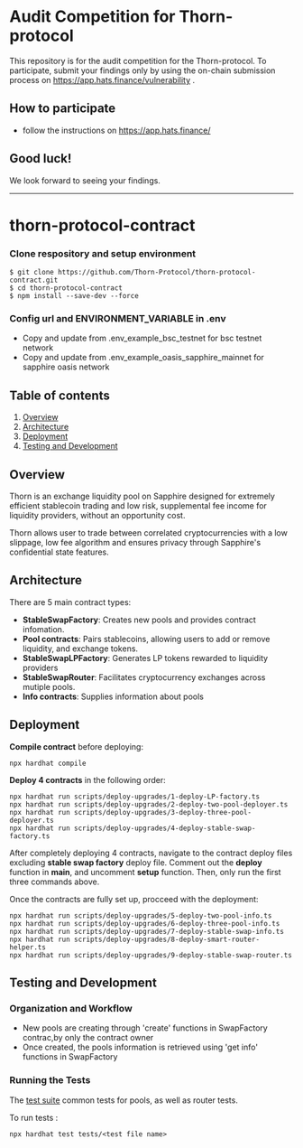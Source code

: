 # Audit Competition for Thorn-protocol
This repository is for the audit competition for the Thorn-protocol.
To participate, submit your findings only by using the on-chain submission process on https://app.hats.finance/vulnerability .
## How to participate
- follow the instructions on https://app.hats.finance/
## Good luck!
We look forward to seeing your findings.
* * *
# thorn-protocol-contract

### Clone respository and setup environment
```
$ git clone https://github.com/Thorn-Protocol/thorn-protocol-contract.git
$ cd thorn-protocol-contract 
$ npm install --save-dev --force
```
### Config url and ENVIRONMENT_VARIABLE in .env
- Copy and update from .env_example_bsc_testnet for bsc testnet network 
- Copy and update from .env_example_oasis_sapphire_mainnet for sapphire oasis network 


## Table of contents 
1. [Overview](#overview)
2. [Architecture](#architecture)
3. [Deployment](#deployment)
4. [Testing and Development](#testing-and-development)


## Overview 
Thorn is an exchange liquidity pool on Sapphire designed for extremely efficient stablecoin trading and low risk, supplemental fee income for liquidity providers, without an opportunity cost.

Thorn allows user to trade between correlated cryptocurrencies with a low slippage, low fee algorithm and ensures privacy through Sapphire's confidential state features.

## Architecture
There are 5 main contract types: 
+ **StableSwapFactory**: Creates new pools and provides contract infomation.
+ **Pool contracts**: Pairs stablecoins, allowing users to add or remove liquidity, and exchange tokens.
+ **StableSwapLPFactory**: Generates LP tokens rewarded to liquidity providers
+ **StableSwapRouter**: Facilitates cryptocurrency exchanges across mutiple pools.
+ **Info contracts**: Supplies information about pools

## Deployment

**Compile contract**  before deploying:
```
npx hardhat compile
```
**Deploy  4 contracts** in the following order: 
```
npx hardhat run scripts/deploy-upgrades/1-deploy-LP-factory.ts
npx hardhat run scripts/deploy-upgrades/2-deploy-two-pool-deployer.ts
npx hardhat run scripts/deploy-upgrades/3-deploy-three-pool-deployer.ts
npx hardhat run scripts/deploy-upgrades/4-deploy-stable-swap-factory.ts 
```
After completely deploying 4 contracts, navigate to the contract deploy files excluding **stable swap factory** deploy file. Comment out the **deploy** function in **main**, and uncomment **setup** function. Then, only run the first three commands above.

Once the contracts are fully set up, procceed with the deployment: 

```
npx hardhat run scripts/deploy-upgrades/5-deploy-two-pool-info.ts
npx hardhat run scripts/deploy-upgrades/6-deploy-three-pool-info.ts
npx hardhat run scripts/deploy-upgrades/7-deploy-stable-swap-info.ts
npx hardhat run scripts/deploy-upgrades/8-deploy-smart-router-helper.ts
npx hardhat run scripts/deploy-upgrades/9-deploy-stable-swap-router.ts
```

## Testing and Development

### Organization and Workflow

* New pools are creating through 'create' functions in SwapFactory contrac,by only the contract owner
* Once created, the pools information is  retrieved using 'get info' functions in SwapFactory 


### Running the Tests

The [test suite](tests) common tests for pools, as well as router tests.

To run tests : 

```
npx hardhat test tests/<test file name>
```





